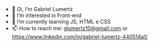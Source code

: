 - 👋 Oi, I’m Gabriel Lumertz
- 👀 I’m interested in Front-end
- 🌱 I’m currently learning JS, HTML e CSS
- 📫 How to reach me: glumertz10@gmail.com or https://www.linkedin.com/in/gabriel-lumertz-440514a1/

<!---
gabriel-lumertz/gabriel-lumertz is a ✨ special ✨ repository because its `README.md` (this file) appears on your GitHub profile.
You can click the Preview link to take a look at your changes.
--->

